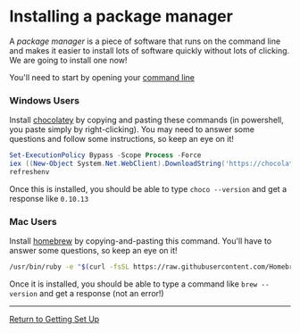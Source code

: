 # Installing a package manager

A *package manager* is a piece of software that runs on the command line and makes it easier to install lots of software quickly without lots of clicking. We are going to install one now!

You'll need to start by opening your [command line](commandline.md)

### Windows Users

Install [chocolatey](https://chocolatey.org/docs/installation) by copying and pasting these commands (in powershell, you paste simply by right-clicking). You may need to answer some questions and follow some instructions, so keep an eye on it!

```powershell
Set-ExecutionPolicy Bypass -Scope Process -Force 
iex ((New-Object System.Net.WebClient).DownloadString('https://chocolatey.org/install.ps1'))
refreshenv
```

Once this is installed, you should be able to type `choco --version` and get a response like `0.10.13`

### Mac Users

Install [homebrew](https://brew.sh) by copying-and-pasting this command. You'll have to answer some questions, so keep an eye on it!

```bash
/usr/bin/ruby -e "$(curl -fsSL https://raw.githubusercontent.com/Homebrew/install/master/install)"
```

Once it is installed, you should be able to type a command like `brew --version` and get a response (not an error!)


----

[Return to Getting Set Up](01_Getting_Set_Up.md)